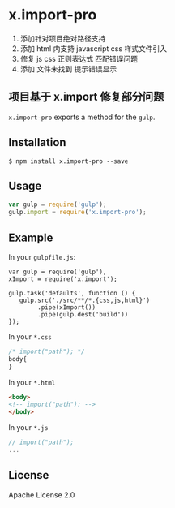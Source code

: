 # x.import-pro

1. 添加针对项目绝对路径支持
2. 添加 html 内支持 javascript css 样式文件引入
3. 修复 js css 正则表达式 匹配错误问题
4. 添加 文件未找到 提示错误显示

## 项目基于 x.import 修复部分问题 

`x.import-pro` exports a method for the `gulp`.

## Installation

```shell
$ npm install x.import-pro --save
```

## Usage

```javascript
var gulp = require('gulp');
gulp.import = require('x.import-pro');
```


## Example
In your `gulpfile.js`:
```
var gulp = require('gulp'),
xImport = require('x.import');

gulp.task('defaults', function () {
   gulp.src('./src/**/*.{css,js,html}')
        .pipe(xImport())
        .pipe(gulp.dest('build'))
});

```

In your `*.css`

```css
/* import("path"); */
body{
}
```

In your `*.html`

```html
<body>
<!-- import("path"); -->
</body>
```

In your `*.js`

```javascript
// import("path");
...
```


## License
Apache License 2.0
